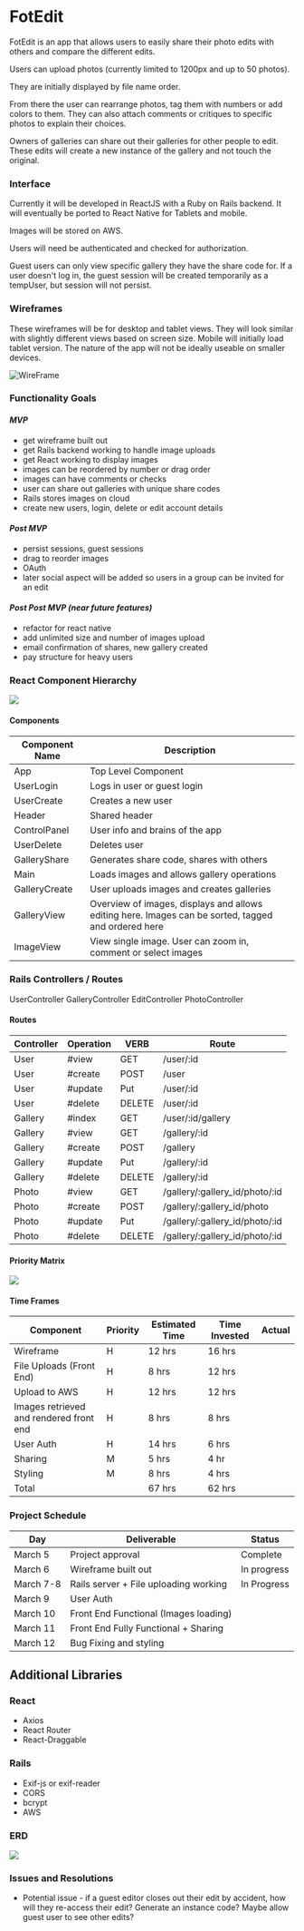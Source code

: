 # FotEdit

FotEdit is an app that allows users to easily share their photo edits with others and compare the different edits. 

Users can upload photos (currently limited to 1200px and up to 50 photos).

They are initially displayed by file name order.

From there the user can rearrange photos, tag them with numbers or add colors to them. They can also attach comments or critiques to specific photos to explain their choices.

Owners of galleries can share out their galleries for other people to edit. These edits will create a new instance of the gallery and not touch the original.

### Interface

Currently it will be developed in ReactJS with a Ruby on Rails backend. It will eventually be ported to React Native for Tablets and mobile.

Images will be stored on AWS.

Users will need be authenticated and checked for authorization.

Guest users can only view specific gallery they have the share code for. If a user doesn't log in, the guest session will be created temporarily as a tempUser, but session will not persist.

### Wireframes 

These wireframes will be for desktop and tablet views. They will look similar with slightly different views based on screen size. Mobile will initially load tablet version. The nature of the app will not be ideally useable on smaller devices.

![WireFrame](./assets/FotEdit_WireFrame.jpg)

### Functionality Goals

#### *MVP*

- get wireframe built out
- get Rails backend working to handle image uploads
- get React working to display images
- images can be reordered by number or drag order
- images can have comments or checks
- user can share out galleries with unique share codes
- Rails stores images on cloud 
- create new users, login, delete or edit account details

#### *Post MVP*

- persist sessions, guest sessions
- drag to reorder images
- OAuth 
- later social aspect will be added so users in a group can be invited for an edit

#### *Post Post MVP (near future features)*

- refactor for react native
- add unlimited size and number of images upload
- email confirmation of shares, new gallery created
- pay structure for heavy users


### React Component Hierarchy

![](./assets/React_Component_Diagram.jpg)

#### Components
| Component Name | Description         |
|----------------|---------------------|
| App            | Top Level Component |
| UserLogin      | Logs in user or guest login |
| UserCreate     | Creates a new user |
| Header         | Shared header      |
| ControlPanel   | User info and brains of the app |
| UserDelete     | Deletes user        |
| GalleryShare   | Generates share code, shares with others |
| Main           | Loads images and allows gallery operations |
| GalleryCreate  | User uploads images and creates galleries |
| GalleryView    | Overview of images, displays and allows editing here. Images can be sorted, tagged and ordered here |
| ImageView      | View single image. User can zoom in, comment or select images | 


### Rails Controllers / Routes 

UserController
GalleryController
EditController
PhotoController

#### Routes

| Controller | Operation | VERB | Route |
|-------|---------|------------|---------|
| User  | #view | GET | /user/:id|
| User | #create | POST | /user |
| User | #update | Put | /user/:id |
| User | #delete | DELETE | /user/:id |
| Gallery | #index | GET | /user/:id/gallery
| Gallery | #view | GET | /gallery/:id|
| Gallery | #create | POST | /gallery |
| Gallery | #update | Put | /gallery/:id |
| Gallery | #delete | DELETE | /gallery/:id |
| Photo  | #view | GET | /gallery/:gallery_id/photo/:id|
| Photo | #create | POST | /gallery/:gallery_id/photo |
| Photo | #update | Put | /gallery/:gallery_id/photo/:id |
| Photo | #delete | DELETE | /gallery/:gallery_id/photo/:id |


#### Priority Matrix
![](./assets/FotEdit_PriorityMaxtrix.jpg)

#### Time Frames
| Component | Priority | Estimated Time | Time Invested | Actual |
|-----|-----|------|------|------|
| Wireframe | H | 12 hrs | 16 hrs | |
| File Uploads (Front End) | H | 8 hrs | 12 hrs | |
| Upload to AWS | H | 12 hrs | 12 hrs | | 
| Images retrieved and rendered front end | H | 8 hrs | 8 hrs | |
| User Auth | H | 14 hrs | 6 hrs | |
| Sharing | M | 5 hrs | 4 hr | |
| Styling | M | 8 hrs | 4 hrs | | 
| Total | | 67 hrs | 62 hrs | |

### Project Schedule
| Day | Deliverable | Status |
|------|------------|------------|
| March 5 | Project approval | Complete |
| March 6 | Wireframe built out | In progress |
| March 7-8 | Rails server + File uploading working | In Progress |
| March 9 | User Auth | | 
| March 10 | Front End Functional (Images loading) | |
| March 11 | Front End Fully Functional + Sharing | |
| March 12 | Bug Fixing and styling | |


## Additional Libraries
### React

- Axios
- React Router 
- React-Draggable

### Rails

- Exif-js or exif-reader
- CORS
- bcrypt
- AWS

### ERD

![](./assets/FotEdit_ERD.jpg)

### Issues and Resolutions

- Potential issue - if a guest editor closes out their edit by accident, how will they re-access their edit? Generate an instance code? Maybe allow guest user to see other edits?
